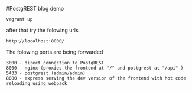 #PostgREST blog demo

```
vagrant up
```

after that try the folowing urls
```
http://localhost:8000/
```

The folowing ports are being forwarded
```
3000 - direct connection to PostgREST
8000 - nginx (proxies the frontend at "/" and postgrest at "/api" )
5433 - postgrest (admin/admin)
8080 - express serving the dev version of the frontend with hot code reloading using webpack
```
